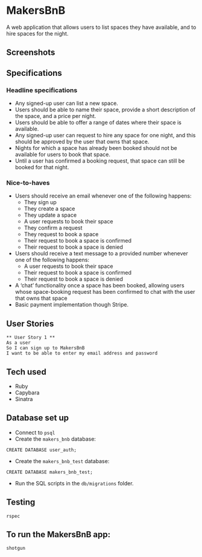 # MakersBnB

A web application that allows users to list spaces they have available, and to hire spaces for the night.

## Screenshots

## Specifications

### Headline specifications
- Any signed-up user can list a new space.
- Users should be able to name their space, provide a short description of the space, and a price per night.
- Users should be able to offer a range of dates where their space is available.
- Any signed-up user can request to hire any space for one night, and this should be approved by the user that owns that space.
- Nights for which a space has already been booked should not be available for users to book that space.
- Until a user has confirmed a booking request, that space can still be booked for that night.

### Nice-to-haves

- Users should receive an email whenever one of the following happens:
  - They sign up
  - They create a space
  - They update a space
  - A user requests to book their space
  - They confirm a request
  - They request to book a space
  - Their request to book a space is confirmed
  - Their request to book a space is denied
- Users should receive a text message to a provided number whenever one of the following happens:
  - A user requests to book their space
  - Their request to book a space is confirmed
  - Their request to book a space is denied
- A ‘chat’ functionality once a space has been booked, allowing users whose space-booking request has been confirmed to chat with the user that owns that space
- Basic payment implementation though Stripe.

## User Stories

```
** User Story 1 **
As a user
So I can sign up to MakersBnB
I want to be able to enter my email address and password
```
## Tech used

- Ruby
- Capybara
- Sinatra

## Database set up

- Connect to `psql`
- Create the `makers_bnb` database:
```
CREATE DATABASE user_auth;
```
- Create the `makers_bnb_test` database:
```
CREATE DATABASE makers_bnb_test;
```
- Run the SQL scripts in the `db/migrations` folder.

## Testing

`rspec`

## To run the MakersBnB app:

`shotgun`

